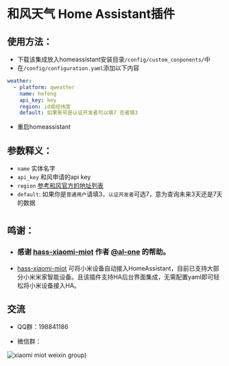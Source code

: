 # 和风天气 Home Assistant插件

## 使用方法：

- 下载该集成放入homeassistant安装目录`/config/custom_conponents/`中
- 在`/config/configuration.yaml`添加以下内容

```yaml
weather:
  - platform: qweather
    name: hefeng
    api_key: key
    region: id或经纬度
    default: 如果账号是认证开发者可以填7 否者填3
```
- 重启homeassistant
  


## 参数释义：

- `name` 实体名字
- `api_key` 和风申请的api key
- `region` [参考和风官方的地址列表](https://github.com/qwd/LocationList/blob/master/China-City-List-latest.csv)
- `default`: 如果你是`普通用户`请填3，`认证开发者`可选7，意为查询未来3天还是7天的数据

#

## 鸣谢：
- ### 感谢 [hass-xiaomi-miot](https://github.com/al-one/hass-xiaomi-miot) 作者 [@al-one](https://github.com/al-one) 的帮助。
-  [hass-xiaomi-miot](https://github.com/al-one/hass-xiaomi-miot) 可将小米设备自动接入HomeAssistant，目前已支持大部分小米米家智能设备。且该插件支持HA后台界面集成，无需配置yaml即可轻松将小米设备接入HA。

## 交流
- QQ群：198841186

- 微信群：
  
![xiaomi miot weixin group](https://user-images.githubusercontent.com/4549099/152003439-d537fda6-15dd-43df-84cb-2c64c693c013.png))
